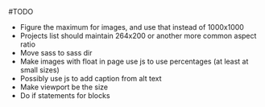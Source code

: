 #TODO

* Figure the maximum for images, and use that instead of 1000x1000
* Projects list should maintain 264x200 or another more common aspect ratio
* Move sass to sass dir
* Make images with float in page use js to use percentages (at least at small sizes)
* Possibly use js to add caption from alt text
* Make viewport be the size
* Do if statements for blocks

